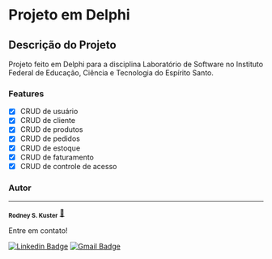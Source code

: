 # Projeto em Delphi

## Descrição do Projeto
<p>Projeto feito em Delphi para a disciplina Laboratório de Software no Instituto Federal de Educação, Ciência e Tecnologia do Espírito Santo.</p>

### Features

- [x] CRUD de usuário
- [x] CRUD de cliente
- [x] CRUD de produtos
- [x] CRUD de pedidos
- [x] CRUD de estoque
- [x] CRUD de faturamento
- [x] CRUD de controle de acesso

### Autor
---

<a> 
 <sub><b>Rodney S. Kuster</b></sub></a> <a href="https://blog.rocketseat.com.br/author/thiago//" title="Rocketseat">🚀</a>

Entre em contato!

[![Linkedin Badge](https://img.shields.io/badge/-Thiago-blue?style=flat-square&logo=Linkedin&logoColor=white&link=https://www.linkedin.com/in/rodney-schultz-kuster/)](https://www.linkedin.com/in/rodney-schultz-kuster/) 
[![Gmail Badge](https://img.shields.io/badge/-rodneysk25@gmail.com-c14438?style=flat-square&logo=Gmail&logoColor=white&link=mailto:rodneysk25@gmail.com)](mailto:rodneysk25@gmail.com)

